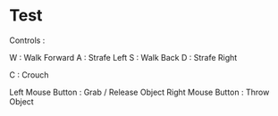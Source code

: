 # Test

Controls :

W : Walk Forward
A : Strafe Left
S : Walk Back
D : Strafe Right

C : Crouch

Left Mouse Button   : Grab / Release Object
Right Mouse Button  : Throw Object